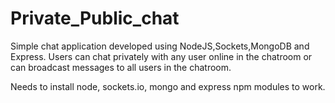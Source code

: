 # Private_Public_chat
Simple chat application developed using NodeJS,Sockets,MongoDB and Express.
Users can chat privately with any user online in the chatroom or can broadcast messages to all users in the chatroom.

Needs to install node, sockets.io, mongo and express npm modules to work.
